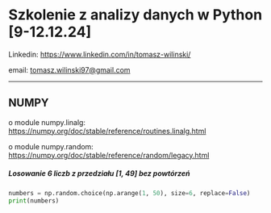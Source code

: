 # Szkolenie z analizy danych w Python [9-12.12.24]

Linkedin: https://www.linkedin.com/in/tomasz-wilinski/

email: tomasz.wilinski97@gmail.com

--------------------------------------------------------------------------------------

## NUMPY

o module numpy.linalg: https://numpy.org/doc/stable/reference/routines.linalg.html

o module numpy.random: https://numpy.org/doc/stable/reference/random/legacy.html

##### Losowanie 6 liczb z przedziału [1, 49] bez powtórzeń

```python
numbers = np.random.choice(np.arange(1, 50), size=6, replace=False)
print(numbers)
```
